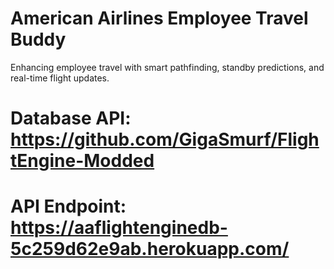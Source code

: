 # American Airlines Employee Travel Buddy
Enhancing employee travel with smart pathfinding, standby predictions, and real-time flight updates.

# Database API: https://github.com/GigaSmurf/FlightEngine-Modded
# API Endpoint: https://aaflightenginedb-5c259d62e9ab.herokuapp.com/
